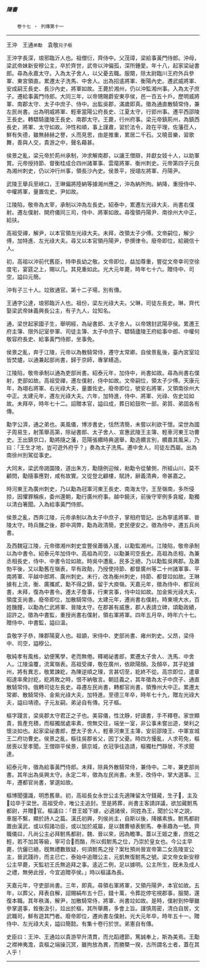 

##### 陳書
　　`卷十七 ‧ 列傳第十一`

* * *

王沖　王通`弟勱`　袁敬`兄子樞`

王沖字長深，琅邪臨沂人也。祖僧衍，齊侍中。父茂璋，梁給事黃門侍郎。沖母，梁武帝妹新安穆公主，卒於齊世，武帝以沖偏孤，深所鍾愛。年十八，起家梁祕書郎。尋為永嘉太守。入為太子舍人，以父憂去職。服闋，除太尉臨川王府外兵參軍、東宮領直。累遷太子洗馬、中舍人。出為招逺將軍、衡陽內史。遷武威將軍、安成嗣王長史、長沙內史，將軍如故。王薨於湘州，仍以沖監湘州事。入為太子庶子。遷給事黃門侍郎。大同三年，以帝甥賜爵安東亭侯，邑一百五十戶。歷明威將軍、南郡太守、太子中庶子、侍中。出監吳郡，滿歲即真。徵為通直散騎常侍，兼左民尚書。出為明威將軍、輕車當陽公府長史、江夏太守，行郢州事。遷平西邵陵王長史。轉驃騎廬陵王長史、南郡太守。王薨，行州府事。梁元帝鎮荊州，為鎮西長史，將軍、太守如故。沖性和順，事上謹肅，習於法令，政在平理，佐藩莅人，鮮有失德，雖無赫赫之譽，乆而見思，由是推重，累居二千石。又曉音樂，習歌舞，善與人交，貴游之中，聲名藉甚。

侯景之亂，梁元帝於荊州承制，沖求解南郡，以讓王僧辯，并獻女妓十人，以助軍賞。元帝授持節、督衡桂成合四州諸軍事、雲麾將軍、衡州刺史。元帝第四子元良為湘州刺史，仍以沖行州事，領長沙內史。侯景平，授翊左將軍、丹陽尹。

武陵王舉兵至峽口，王琳偏將陸納等據湘州應之，沖為納所拘。納降，重授侍中、中權將軍，量置佐史，尹如故。

江陵陷，敬帝為太宰，承制以沖為左長史。紹泰中，累遷左光祿大夫、尚書右僕射。遷左僕射、開府儀同三司，侍中、將軍如故。尋復領丹陽尹、南徐州大中正，給扶。

高祖受禪，解尹，以本官領左光祿大夫。未拜，改領太子少傅。文帝嗣位，解少傅，加特進、左光祿大夫。尋又以本官領丹陽尹，參撰律令。廢帝即位，給親信十人。

初，高祖以沖前代舊臣，特申長幼之敬。文帝即位，益加尊重，嘗從文帝幸司空徐度宅，宴筵之上，賜以几。其見重如此。光大元年薨，時年七十六。贈侍中、司空，謚曰元簡。

沖有子三十人。竝致通官。第十二子瑒，別有傳。

王通字公達，琅邪臨沂人也。祖份，梁左光祿大夫。父琳，司徒左長史。琳，齊代娶梁武帝妹義興長公主，有子九人，竝知名。

通，梁世起家國子生，舉明經，為祕書郎、太子舍人。以帝甥封武陽亭侯。累遷王府主簿、限外記室參軍、司徒主簿、太子中庶子、驃騎廬陵王府給事中郎、中權何敬容府長史、給事黃門侍郎，坐事免。

侯景之亂，奔于江陵，元帝以為散騎常侍，遷守太常卿。自侯景亂後，臺內宮室竝皆焚燼，以通兼起部尚書，歸于京師，專掌繕造。

江陵陷，敬帝承制以通為吏部尚書。紹泰元年，加侍中，尚書如故。尋為尚書右僕射，吏部如故。高祖受禪，遷左僕射，侍中如故。文帝嗣位，領太子少傅。天康元年，為翊右將軍、右光祿大夫，量置佐史。廢帝即位，號安右將軍，又領南徐州大中正。太建元年，遷左光祿大夫。六年，加特進，侍中、將軍、光祿、佐史竝如故。未拜卒，時年七十二。詔贈本官，謚曰成，葬日給鼓吹一部。弟質、弟固各有傳。

勱字公濟，通之弟也。美風儀，博涉書史，恬然清簡，未嘗以利欲干懷。梁世為國子周易生，射策舉高第，除祕書郎、太子舍人、宣惠武陵王主簿、輕車河東王功曹史。王出鎮京口，勱將隨之藩，范陽張纘時典選舉，勱造纘言別，纘嘉其風采，乃曰：「王生才地，豈可遊外府乎？」奏為太子洗馬。遷中舍人，司徒左西屬。出為南徐州別駕從事史。

大同末，梁武帝謁園陵，道出朱方，勱隨例迎候，勑勱令從輦側，所經山川，莫不顧問，勱隨事應對，咸有故實。又從登北顧樓，賦詩，辭義清典，帝甚嘉之。

時河東王為廣州刺史，乃以勱為冠軍河東王長史、南海太守。王至嶺南，多所侵掠，因懼罪稱疾，委州還朝，勱行廣州府事。越中饒沃，前後守宰例多貪縱，勱獨以清白箸聞。入為給事黃門侍郎。

侯景之亂，西奔江陵，元帝承制以為太子中庶子，掌相府管記。出為寧逺將軍、晉陵太守。時兵饑之後，郡中凋弊，勱為政清簡，吏民便安之。徵為侍中，遷五兵尚書。

及西魏寇江陵，元帝徵湘州刺史宜豐侯蕭循入援，以勱監湘州。江陵陷，敬帝承制以為中書令。紹泰元年加侍中。高祖為司空，以勱兼司空長史。高祖為丞相，為兼丞相長史，侍中、中書令竝如故。時吳中遭亂，民多乏絕，乃以勱監吳興郡。及蕭勃平後，又以勱舊在嶺表，早有政勣，乃授使持節、都督廣州等二十州諸軍事、平南將軍、平越中郎將、廣州刺史。未行，改為衡州刺史，持節、都督竝如故。王琳據有上流，衡、廣攜貳，勱不得之鎮，留于大庾嶺。天嘉元年，徵為侍中、都官尚書，未拜，復為中書令。遷太子詹事，行東宮事，侍中竝如故。加金紫光祿大夫，領度支尚書。廢帝即位，加散騎常侍。太建元年，遷尚書右僕射。時東境大水，百姓饑饉，以勱為仁武將軍、晉陵太守。在郡甚有威惠，郡人表請立碑，頌勱政績，詔許之。徵為中書監，重授尚書右僕射，領右軍將軍。四年五月卒，時年六十七。贈侍中、中書監，謚曰溫。

袁敬字子恭，陳郡陽夏人也。祖顗，宋侍中、吏部尚書、雍州刺史。父昂，梁侍中、司空，謚穆公。

敬純孝有風格，幼便篤學，老而無倦。釋褐祕書郎，累遷太子舍人、洗馬、中舍人。江陵淪覆，流寓嶺表。高祖受禪，敬在廣州，依歐陽頠。及頠卒，其子紇據州，將有異志，敬累諫紇，為陳逆順之理，言甚切至，紇終不從。高宗即位，遣章昭達率衆討紇，紇將敗之時，恨不納敬言。朝廷義之，其年徵為太子中庶子、通直散騎常侍。俄轉司徒左長史。尋遷左民尚書，轉都官尚書，領豫州大中正。累遷太常卿、散騎常侍、金紫光祿大夫，加特進。至德三年卒，時年七十九，贈左光祿大夫，謚曰靖德。子元友嗣。弟泌自有傳。兄子樞。

樞字踐言，梁吳郡太守君正之子也。美容儀，性沈靜，好讀書，手不釋卷。家世顯貴，貲產充積，而樞獨居處率素，傍無交往，端坐一室，非公事未嘗出遊，榮利之懷淡如也。起家梁祕書郎，歷太子舍人，輕車河東王主簿，安前邵陵王、中軍宣城王二府功曹史。侯景之亂，樞往吳郡省父，因丁父憂。時四方擾亂，人求苟免，樞居喪以至孝聞。王僧辯平侯景，鎮京城，衣冠爭往造請，樞獨杜門靜居，不求聞達。

紹泰元年，徵為給事黃門侍郎。未拜，除員外散騎常侍，兼侍中。二年，兼吏部尚書。其年出為吳興太守。永定二年，徵為左民尚書。未至，改侍中，掌大選事。三年，遷都官尚書，掌選如故。

樞博聞彊識，明悉舊章。初，高祖長女永世公主先適陳留太守錢蕆，生子𡵒，主及𡵒竝卒于梁世。高祖受命，唯公主追封。至是將葬，尚書主客請詳議，欲加蕆駙馬都尉，并贈𡵒官。樞議曰：「昔王姬下嫁，必適諸侯，同姓為王，聞於公羊之說，車服不繫，顯於詩人之篇。漢氏初興，列侯尚主，自斯以後，降嬪素族。駙馬都尉置由漢武，或以假諸功臣，或以加於戚屬，是以魏曹植表駙馬、奉車趣為一號。齊職儀曰，凡尚公主必拜駙馬都尉，魏、晉以來，因為瞻準。蓋以王姬之重，庶姓之輕，若不加其等級，寧可合𢀿而酳，所以假駙馬之位，乃崇於皇女也。今公主早薨，伉儷已絕，旣無禮數致疑，何須駙馬之授？案杜預尚晉宣帝第二女高陵宣公主，晉武踐祚，而主已亡，泰始中追贈公主，元凱無復駙馬之號。梁文帝女新安穆公主早薨，天監初王氏無追拜之事。逺近二例，足以據明。公主所生，旣未及成人之禮，無勞此授，今宜追贈亭侯。」時以樞議為長。

天嘉元年，守吏部尚書。三年，即真。尋領右軍將軍，又領丹陽尹，本官如故。五年，以葬父，拜表自解，詔賜絹布五十匹，錢十萬，令葬訖停宅視郡事，服闋，還復本職。其年秩滿，解尹，加散騎常侍，將軍、尚書竝如故。是時，僕射到仲舉雖參掌選事，銓衡汲引，竝出於樞，其所舉薦，多會上旨。謹慎周密，清白自居，文武職司，鮮有遊其門者。廢帝即位，遷尚書左僕射。光大元年卒，時年五十一。贈侍中、左光祿大夫，謚曰簡懿。有集十卷行於世。弟憲自有傳。

史臣曰：王沖、王通竝以貴游早升清貫，而允蹈禮節，篤誠奉上，斯為美焉。王勱之襟神夷澹，袁樞之端操沉冥，雖拘放為異，而勝槩一揆，古所謂名士者，蓋在其人乎！

* * *

